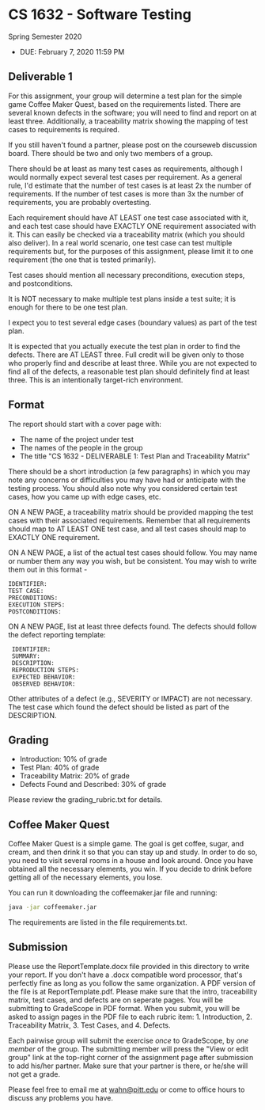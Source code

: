 # CS 1632 - Software Testing
Spring Semester 2020

* DUE: February 7, 2020 11:59 PM

## Deliverable 1

For this assignment, your group will determine a test plan for the simple game Coffee Maker Quest, based on the requirements listed.  There are several known defects in the software; you will need to find and report on at least three.  Additionally, a traceability matrix showing the mapping of test cases to requirements is required.

If you still haven't found a partner, please post on the courseweb discussion board.  There should be two and only two members of a group.

There should be at least as many test cases as requirements, although I would normally expect several test cases per requirement.  As a general rule, I'd estimate that the number of test cases is at least 2x the number of requirements.  If the number of test cases is more than 3x the number of requirements, you are probably overtesting.

Each requirement should have AT LEAST one test case associated with it, and each test case should have EXACTLY ONE requirement associated with it.  This can easily be checked via a traceability matrix (which you should also deliver).  In a real world scenario, one test case can test multiple requirements but, for the purposes of this assignment, please limit it to one requirement (the one that is tested primarily).

Test cases should mention all necessary preconditions, execution steps, and postconditions.

It is NOT necessary to make multiple test plans inside a test suite; it is enough for there to be one test plan.

I expect you to test several edge cases (boundary values) as part of the test plan.

It is expected that you actually execute the test plan in order to find the defects.  There are AT LEAST three.  Full credit will be given only to those who properly find and describe at least three.  While you are not expected to find all of the defects, a reasonable test plan should definitely find at least three.  This is an intentionally target-rich environment.

## Format
The report should start with a cover page with:
* The name of the project under test
* The names of the people in the group
* The title "CS 1632 - DELIVERABLE 1: Test Plan and Traceability Matrix"

There should be a short introduction (a few paragraphs) in which you may note any concerns or difficulties you may have had or anticipate with the testing process.  You should also note why you considered certain test cases, how you came up with edge cases, etc.

ON A NEW PAGE, a traceability matrix should be provided mapping the test cases with their associated requirements.  Remember that all requirements should map to AT LEAST ONE test case, and all test cases should map to EXACTLY ONE requirement.  

ON A NEW PAGE, a list of the actual test cases should follow.  You may name or number them any way you wish, but be consistent.  You may wish to write them out in this format -

	IDENTIFIER:
	TEST CASE: 
	PRECONDITIONS:
	EXECUTION STEPS:
	POSTCONDITIONS:

ON A NEW PAGE, list at least three defects found.  The defects should follow the defect reporting template:

	 IDENTIFIER:
	 SUMMARY:
	 DESCRIPTION:
	 REPRODUCTION STEPS:
	 EXPECTED BEHAVIOR:
	 OBSERVED BEHAVIOR:

Other attributes of a defect (e.g., SEVERITY or IMPACT) are not necessary.  The test case which found the defect should be listed as part of the DESCRIPTION.

## Grading
* Introduction: 10% of grade
* Test Plan: 40% of grade
* Traceability Matrix: 20% of grade
* Defects Found and Described: 30% of grade

Please review the grading_rubric.txt for details.

## Coffee Maker Quest
Coffee Maker Quest is a simple game.  The goal is get coffee, sugar, and cream, and then drink it so that you can stay up and study.  In order to do so, you need to visit several rooms in a house and look around.  Once you have obtained all the necessary elements, you win.  If you decide to drink before getting all of the necessary elements, you lose.

You can run it downloading the coffeemaker.jar file and running:
```bash
java -jar coffeemaker.jar
```

The requirements are listed in the file requirements.txt.

## Submission

Please use the ReportTemplate.docx file provided in this directory to write your report.  If you don't have a .docx compatible word processor, that's perfectly fine as long as you follow the same organization.  A PDF version of the file is at ReportTemplate.pdf.  Please make sure that the intro, traceability matrix, test cases, and defects are on seperate pages.  You will be submitting to GradeScope in PDF format.  When you submit, you will be asked to assign pages in the PDF file to each rubric item: 1. Introduction, 2. Traceability Matrix, 3. Test Cases, and 4. Defects.

Each pairwise group will submit the exercise *once* to GradeScope, by *one member* of the group.  The submitting member will press the "View or edit group" link at the top-right corner of the assignment page after submission to add his/her partner.  Make sure that your partner is there, or he/she will not get a grade.

Please feel free to email me at wahn@pitt.edu or come to office hours to discuss any problems you have. 
 
